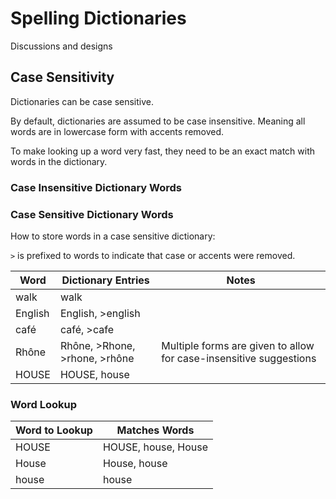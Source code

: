 # Spelling Dictionaries

Discussions and designs

## Case Sensitivity

Dictionaries can be case sensitive.

By default, dictionaries are assumed to be case insensitive. Meaning all words are in lowercase form with accents removed.

To make looking up a word very fast, they need to be an exact match with words in the dictionary.

### Case Insensitive Dictionary Words

### Case Sensitive Dictionary Words

How to store words in a case sensitive dictionary:

`>` is prefixed to words to indicate that case or accents were removed.

| Word    | Dictionary Entries            | Notes                                                              |
| ------- | ----------------------------- | ------------------------------------------------------------------ |
| walk    | walk                          |                                                                    |
| English | English, >english             |                                                                    |
| café    | café, >cafe                   |                                                                    |
| Rhône   | Rhône, >Rhone, >rhone, >rhône | Multiple forms are given to allow for case-insensitive suggestions |
| HOUSE   | HOUSE, house                  |                                                                    |

### Word Lookup

| Word to Lookup | Matches Words       |
| -------------- | ------------------- |
| HOUSE          | HOUSE, house, House |
| House          | House, house        |
| house          | house               |

<!---
    cSpell:words Rhône café
-->
